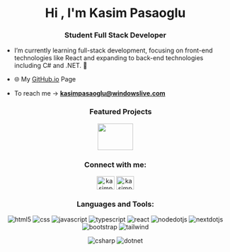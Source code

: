 <h1 align="center">Hi , I'm Kasim Pasaoglu</h1>
<h3 align="center">Student Full Stack Developer</h3>

- I’m currently learning full-stack development, focusing on front-end technologies like React and expanding to back-end technologies including C# and .NET. 🔭
- 🌐 My [GitHub.io](https://kasimpasaoglu.github.io/) Page
- To reach me ->  **kasimpasaoglu@windowslive.com**

  <h3 align="center">Featured Projects</h3>
<p align="center">
  <a href="https://www.icdsinerji.com" target="_blank">
    <img width="80" height="60" src="https://www.icdsinerji.com/_next/image?url=%2Fassets%2Flogo%2Ficd-logo-only.png&w=384&q=75"/>
  </a>
</p>

<h3 align="center">Connect with me:</h3>
<p align="center">
<a href="https://linkedin.com/in/kasim-pasaoglu" target="blank"><img align="center" src="https://raw.githubusercontent.com/rahuldkjain/github-profile-readme-generator/master/src/images/icons/Social/linked-in-alt.svg" alt="kasimpasaoglu" height="30" width="40" /></a>
<a href="https://instagram.com/kasimpasaoglu" target="blank"><img align="center" src="https://raw.githubusercontent.com/rahuldkjain/github-profile-readme-generator/master/src/images/icons/Social/instagram.svg" alt="kasimpasaoglu" height="30" width="40" /></a>
</p>

<h3 align="center">Languages and Tools:</h3>
<p align="center"> 
  <img src="https://img.shields.io/badge/HTML-white?style=for-the-badge&logo=html5&logoColor=white&color=%23E34F26" alt="html5"/> 
  <img src="https://img.shields.io/badge/CSS-white?style=for-the-badge&logo=css3&logoColor=white&color=%231572B6" alt="css"/> 
  <img src="https://img.shields.io/badge/JavaScript-white?style=for-the-badge&logo=javascript&logoColor=white&color=%234B4B77" alt="javascript"/>  
  <img src="https://img.shields.io/badge/TypeScript-white?style=for-the-badge&logo=typescript&logoColor=white&color=%233178C6" alt="typescript"/>  
  <img src="https://img.shields.io/badge/React-%2361DAFB?style=for-the-badge&logo=react&logoColor=black&color=%2361DAFB" alt="react"/> 
  <img src="https://img.shields.io/badge/Node.JS-white?style=for-the-badge&logo=nodedotjs&logoColor=white&color=%235FA04E" alt="nodedotjs"/> 
  <img src="https://img.shields.io/badge/Next.JS-white?style=for-the-badge&logo=nextdotjs&logoColor=white&color=%23000000" alt="nextdotjs"/>
  <img src="https://img.shields.io/badge/Bootstrap-white?style=for-the-badge&logo=bootstrap&logoColor=white&color=%237952B3" alt="bootstrap"/>
  <img src="https://img.shields.io/badge/Tailwind-white?style=for-the-badge&logo=tailwindcss&logoColor=white&color=%2306B6D4" alt="tailwind"/> 
</p>
<p align="center">
  <img src="https://img.shields.io/badge/-C%23%20%F0%9F%A7%91%E2%80%8D%F0%9F%92%BB%F0%9F%A7%91%E2%80%8D%F0%9F%92%BB-239120?style=for-the-badge&logo=c-sharp&logoColor=white" alt="csharp"/>
  <img src="https://img.shields.io/badge/.Net%20%F0%9F%A7%91%E2%80%8D%F0%9F%92%BB%F0%9F%A7%91%E2%80%8D%F0%9F%92%BB-white?style=for-the-badge&logo=dotnet&logoColor=white&color=%23512BD4" alt="dotnet"/>
</p>

